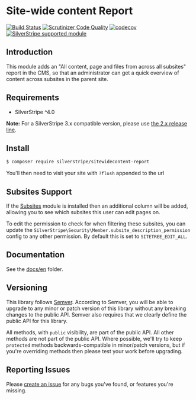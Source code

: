 # Site-wide content Report

[![Build Status](http://img.shields.io/travis/silverstripe/silverstripe-sitewidecontent-report.svg?style=flat)](https://travis-ci.org/silverstripe/silverstripe-sitewidecontent-report)
[![Scrutinizer Code Quality](https://scrutinizer-ci.com/g/silverstripe/silverstripe-sitewidecontent-report/badges/quality-score.png?b=master)](https://scrutinizer-ci.com/g/silverstripe/silverstripe-sitewidecontent-report/?branch=master)
[![codecov](https://codecov.io/gh/silverstripe/silverstripe-sitewidecontent-report/branch/master/graph/badge.svg)](https://codecov.io/gh/silverstripe/silverstripe-sitewidecontent-report)
[![SilverStripe supported module](https://img.shields.io/badge/silverstripe-supported-0071C4.svg)](https://www.silverstripe.org/software/addons/silverstripe-commercially-supported-module-list/)

## Introduction

This module adds an "All content, page and files from across all subsites" report in the CMS, so that
an administrator can get a quick overview of content across subsites in the parent site.

## Requirements

 * SilverStripe ^4.0

**Note:** For a SilverStripe 3.x compatible version, please use [the 2.x release line](https://github.com/silverstripe/silverstripe-sitewidecontent-report/tree/2.0).

## Install

```sh
$ composer require silverstripe/sitewidecontent-report
```
You'll then need to visit your site with `?flush` appended to the url

## Subsites Support

If the [Subsites](https://github.com/silverstripe/silverstripe-subsites) module is installed
then an additional column will be added, allowing you to see which subsites this user
can edit pages on.

To edit the permission to check for when filtering these subsites, you can update the
`SilverStripe\Security\Member.subsite_description_permission` config to any other permission. By default this
is set to `SITETREE_EDIT_ALL`.

## Documentation

See the [docs/en](docs/en/index.md) folder.

## Versioning

This library follows [Semver](http://semver.org). According to Semver, you will be able to upgrade to any minor or patch version of this library without any breaking changes to the public API. Semver also requires that we clearly define the public API for this library.

All methods, with `public` visibility, are part of the public API. All other methods are not part of the public API. Where possible, we'll try to keep `protected` methods backwards-compatible in minor/patch versions, but if you're overriding methods then please test your work before upgrading.

## Reporting Issues

Please [create an issue](https://github.com/silverstripe/sitewidecontent-report/issues) for any bugs you've found, or features you're missing.
